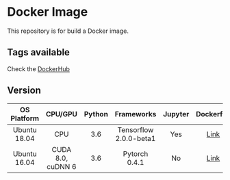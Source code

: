 # Docker Image

This repository is for build a Docker image.

## Tags available

Check the [DockerHub](https://hub.docker.com/r/kakalin/kimage)

## Version 

|  OS<br>Platform  |  CPU/GPU  |  Python  |  Frameworks  |  Jupyter  |  Dockerfile  |
|  :------------:  |  :-----:  |  :----:  |  :--------:  |  :-----:  |  :--------:  |
|  Ubuntu<br>18.04  |  CPU  |  3.6  |  Tensorflow 2.0.0-beta1  |  Yes  |  [Link](https://github.com/kaka-lin/docker-image/tree/master/cpu-mconda-py36-tf200)  |
|  Ubuntu<br>16.04  |  CUDA 8.0,<br>cuDNN 6  |  3.6  |  Pytorch 0.4.1  |  No  |  [Link](https://github.com/kaka-lin/docker-image/tree/master/cuda8-mconda-py36-torch041)  |